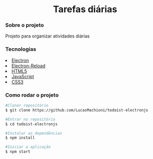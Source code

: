<h1 align="center"> Tarefas diárias </h1>

<h3> Sobre o projeto </h3>
  <p> Projeto para organizar atividades diárias </p>

<h3> Tecnologias </h3>
  <li>
  <a href="https://www.electronjs.org/"> Electron </a>
  </li>

  <li>
  <a href="https://www.npmjs.com/package/electron-reload"> Electron-Reload </a>
  </li>

  <li>
  <a href="https://developer.mozilla.org/pt-BR/docs/Web/HTML"> HTML5 </a>
  </li>

  <li>
  <a href="https://developer.mozilla.org/pt-BR/docs/Web/JavaScript"> JavaScript </a>
  </li>

  <li>
  <a href="https://developer.mozilla.org/pt-BR/docs/Web/CSS"> CSS3 </a>
  </li>

  <h3> Como rodar o projeto </h3>

  ```bash
  #Clonar repositório
  $ git clone https://github.com/LucasMachioni/todoist-electronjs

  #Entrar no repositório
  $ cd todoist-electronjs

  #Instalar as dependências 
  $ npm install 

  #Iniciar a aplicação
  $ npm start

  ```